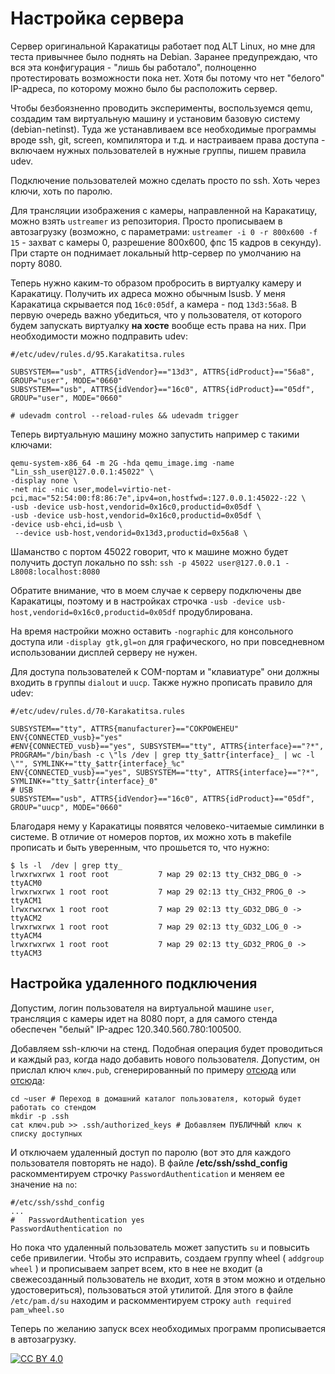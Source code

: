 # Настройка сервера

Сервер оригинальной Каракатицы работает под ALT Linux, но мне для теста привычнее было поднять на Debian. Заранее предупреждаю, что вся эта конфигурация - "лишь бы работало", полноценно протестировать возможности пока нет. Хотя бы потому что нет "белого" IP-адреса, по которому можно было бы расположить сервер.

Чтобы безбоязненно проводить эксперименты, воспользуемся qemu, создадим там виртуальную машину и установим базовую систему (debian-netinst). Туда же устанавливаем все необходимые программы вроде ssh, git, screen, компилятора и т.д. и настраиваем права доступа - включаем нужных пользователей в нужные группы, пишем правила udev.

Подключение пользователей можно сделать просто по ssh. Хоть через ключи, хоть по паролю.

Для трансляции изображения с камеры, направленной на Каракатицу, можно взять ```ustreamer``` из репозитория. Просто прописываем в автозагрузку (возможно, с параметрами: ```ustreamer -i 0 -r 800x600 -f 15``` - захват с камеры 0, разрешение 800x600, фпс 15 кадров в секунду). При старте он поднимает локальный http-сервер по умолчанию на порту 8080.

Теперь нужно каким-то образом пробросить в виртуалку камеру и Каракатицу. Получить их адреса можно обычным lsusb. У меня Каракатица скрывается под ```16c0:05df```, а камера - под ```13d3:56a8```. В первую очередь важно убедиться, что у пользователя, от которого будем запускать виртуалку **на хосте** вообще есть права на них. При необходимости можно подправить udev:

```
#/etc/udev/rules.d/95.Karakatitsa.rules

SUBSYSTEM=="usb", ATTRS{idVendor}=="13d3", ATTRS{idProduct}=="56a8", GROUP="user", MODE="0660"
SUBSYSTEM=="usb", ATTRS{idVendor}=="16c0", ATTRS{idProduct}=="05df", GROUP="user", MODE="0660"
```

```
# udevadm control --reload-rules && udevadm trigger
```

Теперь виртуальную машину можно запустить например с такими ключами:

```
qemu-system-x86_64 -m 2G -hda qemu_image.img -name "Lin_ssh_user@127.0.0.1:45022" \
-display none \
-net nic -nic user,model=virtio-net-pci,mac="52:54:00:f8:86:7e",ipv4=on,hostfwd=:127.0.0.1:45022-:22 \
-usb -device usb-host,vendorid=0x16c0,productid=0x05df \
-usb -device usb-host,vendorid=0x16c0,productid=0x05df \
-device usb-ehci,id=usb \
 --device usb-host,vendorid=0x13d3,productid=0x56a8 \
```

Шаманство с портом 45022 говорит, что к машине можно будет получить доступ локально по ssh: ```ssh -p 45022 user@127.0.0.1 -L8008:localhost:8080 ```

Обратите внимание, что в моем случае к серверу подключены две Каракатицы, поэтому и в настройках строчка ```-usb -device usb-host,vendorid=0x16c0,productid=0x05df``` продублирована.

На время настройки можно оставить ```-nographic``` для консольного доступа или ```-display gtk,gl=on``` для графического, но при повседневном использовании дисплей серверу не нужен.

Для доступа пользователей к COM-портам и "клавиатуре" они должны входить в группы ```dialout``` и ```uucp```. Также нужно прописать правило для udev:

```
#/etc/udev/rules.d/70-Karakatitsa.rules 

SUBSYSTEM=="tty", ATTRS{manufacturer}=="COKPOWEHEU" ENV{CONNECTED_vusb}="yes"
#ENV{CONNECTED_vusb}=="yes", SUBSYSTEM=="tty", ATTRS{interface}=="?*", PROGRAM="/bin/bash -c \"ls /dev | grep tty_$attr{interface}_ | wc -l \"", SYMLINK+="tty_$attr{interface}_%c"
ENV{CONNECTED_vusb}=="yes", SUBSYSTEM=="tty", ATTRS{interface}=="?*", SYMLINK+="tty_$attr{interface}_0"
# USB
SUBSYSTEM=="usb", ATTRS{idVendor}=="16c0", ATTRS{idProduct}=="05df", GROUP="uucp", MODE="0660"
```

Благодаря нему у Каракатицы появятся человеко-читаемые симлинки в системе. В отличие от номеров портов, их можно хоть в makefile прописать и быть уверенным, что прошьется то, что нужно:

```
$ ls -l  /dev | grep tty_
lrwxrwxrwx 1 root root           7 мар 29 02:13 tty_CH32_DBG_0 -> ttyACM0
lrwxrwxrwx 1 root root           7 мар 29 02:13 tty_CH32_PROG_0 -> ttyACM1
lrwxrwxrwx 1 root root           7 мар 29 02:13 tty_GD32_DBG_0 -> ttyACM2
lrwxrwxrwx 1 root root           7 мар 29 02:13 tty_GD32_LOG_0 -> ttyACM4
lrwxrwxrwx 1 root root           7 мар 29 02:13 tty_GD32_PROG_0 -> ttyACM3
```

## Настройка удаленного подключения

Допустим, логин пользователя на виртуальной машине ```user```, трансляция с камеры идет на 8080 порт, а для самого стенда обеспечен "белый" IP-адрес 120.340.560.780:100500.

Добавляем ssh-ключи на стенд. Подобная операция будет проводиться и каждый раз, когда надо добавить нового пользователя. Допустим, он прислал ключ ```ключ.pub```, сгенерированный по примеру [отсюда](Remote_lin.md) или [отсюда](Remote_win.md):

```
cd ~user # Переход в домашний каталог пользователя, который будет работать со стендом
mkdir -p .ssh
cat ключ.pub >> .ssh/authorized_keys # Добавляем ПУБЛИЧНЫЙ ключ к списку доступных
```

И отключаем удаленный доступ по паролю (вот это для каждого пользователя повторять не надо). В файле **/etc/ssh/sshd_config** раскомментируем строчку ```PasswordAuthentication``` и меняем ее значение на ```no```:

```
#/etc/ssh/sshd_config
...
#   PasswordAuthentication yes
PasswordAuthentication no
```

Но пока что удаленный пользователь может запустить ```su``` и повысить себе привилегии. Чтобы это исправить, создаем группу wheel ( ```addgroup wheel``` ) и прописываем запрет всем, кто в нее не входит (а свежесозданный пользователь не входит, хотя в этом можно и отдельно удостовериться), пользоваться этой утилитой. Для этого в файле ```/etc/pam.d/su``` находим и раскомментируем строку ```auth required pam_wheel.so```

Теперь по желанию запуск всех необходимых программ прописывается в автозагрузку.

[![CC BY 4.0][cc-by-image]][cc-by]

[cc-by]: http://creativecommons.org/licenses/by/4.0/

[cc-by-image]: https://i.creativecommons.org/l/by/4.0/88x31.png

[cc-by-shield]: https://img.shields.io/badge/License-CC%20BY%204.0-lightgrey.svg